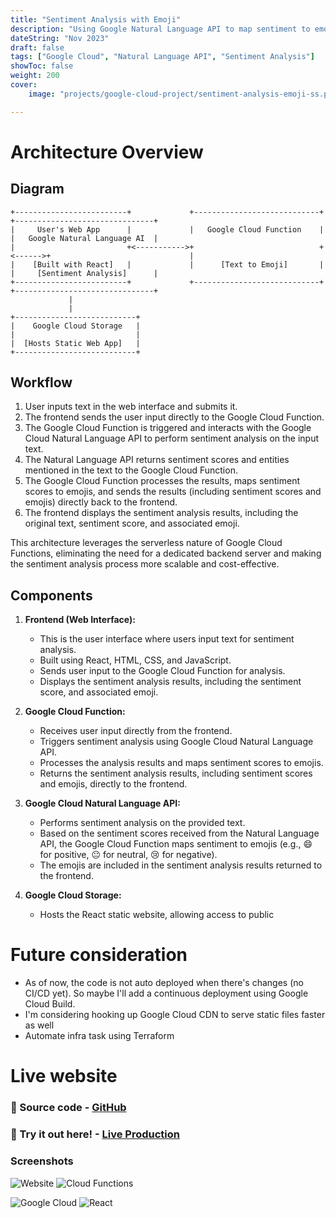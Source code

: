 ```yaml
---
title: "Sentiment Analysis with Emoji"
description: "Using Google Natural Language API to map sentiment to emojis. "
dateString: "Nov 2023"
draft: false
tags: ["Google Cloud", "Natural Language API", "Sentiment Analysis"]
showToc: false
weight: 200
cover:
    image: "projects/google-cloud-project/sentiment-analysis-emoji-ss.png"

--- 
```


# Architecture Overview

## Diagram
```
+-------------------------+             +----------------------------+        +-------------------------------+
|     User's Web App      |             |   Google Cloud Function    |        |   Google Natural Language AI  |
|                         +<----------->+                            +<------>+                               |
|    [Built with React]   |             |      [Text to Emoji]       |        |     [Sentiment Analysis]      |
+-------------------------+             +----------------------------+        +-------------------------------+
             |                                     
             |                                     
+---------------------------+
|    Google Cloud Storage   |
|                           |
|  [Hosts Static Web App]   |
+---------------------------+
```
## Workflow

1. User inputs text in the web interface and submits it.
2. The frontend sends the user input directly to the Google Cloud Function.
3. The Google Cloud Function is triggered and interacts with the Google Cloud Natural Language API to perform sentiment analysis on the input text.
4. The Natural Language API returns sentiment scores and entities mentioned in the text to the Google Cloud Function.
5. The Google Cloud Function processes the results, maps sentiment scores to emojis, and sends the results (including sentiment scores and emojis) directly back to the frontend.
6. The frontend displays the sentiment analysis results, including the original text, sentiment score, and associated emoji.

This architecture leverages the serverless nature of Google Cloud Functions, eliminating the need for a dedicated backend server and making the sentiment analysis process more scalable and cost-effective.

## Components

1. **Frontend (Web Interface):**
   - This is the user interface where users input text for sentiment analysis.
   - Built using React, HTML, CSS, and JavaScript.
   - Sends user input to the Google Cloud Function for analysis.
   - Displays the sentiment analysis results, including the sentiment score, and associated emoji.

2. **Google Cloud Function:**
   - Receives user input directly from the frontend.
   - Triggers sentiment analysis using Google Cloud Natural Language API.
   - Processes the analysis results and maps sentiment scores to emojis.
   - Returns the sentiment analysis results, including sentiment scores and emojis, directly to the frontend.

3. **Google Cloud Natural Language API:**
   - Performs sentiment analysis on the provided text.
   - Based on the sentiment scores received from the Natural Language API, the Google Cloud Function maps sentiment to emojis (e.g., 😄 for positive, 😐 for neutral, 😢 for negative).
   - The emojis are included in the sentiment analysis results returned to the frontend.
  
4. **Google Cloud Storage:**
   - Hosts the React static website, allowing access to public

# Future consideration
  - As of now, the code is not auto deployed when there's changes (no CI/CD yet). So maybe I'll add a continuous deployment using Google Cloud Build.
  - I'm considering hooking up Google Cloud CDN to serve static files faster as well
  - Automate infra task using Terraform

# Live website
### 🔗 Source code - [GitHub](https://github.com/vivo1310/sentiment-analysis-emoji/)
### 🔗 Try it out here! - [Live Production](https://storage.googleapis.com/sentiment-analysis-emoji/index.html)

### Screenshots
![Website](/projects/google-cloud-project/sentiment-analysis-emoji-ss.png)
![Cloud Functions](/projects/google-cloud-project/cloud-function-ss.png)


![Google Cloud](https://img.shields.io/badge/Google-Cloud-%234285F4.svg?style=for-the-badge&logo=google-cloud&logoColor=white)
![React](https://img.shields.io/badge/React-20232A?style=for-the-badge&logo=react&logoColor=61DAFB)